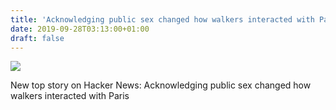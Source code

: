 ```yaml
---
title: 'Acknowledging public sex changed how walkers interacted with Paris'
date: 2019-09-28T03:13:00+01:00
draft: false
---
```


![](https://ifttt.com/images/no_image_card.png)  

New top story on Hacker News: Acknowledging public sex changed how walkers interacted with Paris